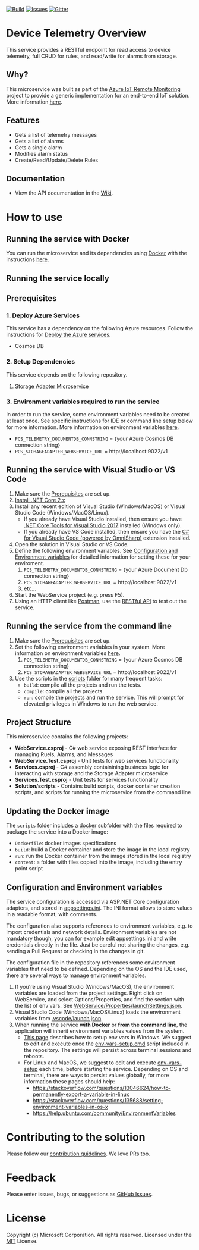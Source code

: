 [![Build][build-badge]][build-url]
[![Issues][issues-badge]][issues-url]
[![Gitter][gitter-badge]][gitter-url]

# Device Telemetry Overview

This service provides a RESTful endpoint for read access to device 
telemetry, full CRUD for rules, and read/write for alarms from storage.

## Why?

This microservice was built as part of the 
[Azure IoT Remote Monitoring](https://github.com/Azure/azure-iot-pcs-remote-monitoring-dotnet) 
project to provide a generic implementation for an end-to-end IoT solution. More information [here][rm-arch-url].

## Features
* Gets a list of telemetry messages
* Gets a list of alarms
* Gets a single alarm
* Modifies alarm status
* Create/Read/Update/Delete Rules

## Documentation

* View the API documentation in the 
[Wiki](https://github.com/Azure/device-telemetry-dotnet/wiki).

# How to use

## Running the service with Docker

You can run the microservice and its dependencies using 
[Docker](https://www.docker.com/) with the instructions [here][run-with-docker-url].

## Running the service locally

## Prerequisites
### 1. Deploy Azure Services
This service has a dependency on the following Azure resources. 
Follow the instructions for 
[Deploy the Azure services](https://docs.microsoft.com/azure/iot-suite/iot-suite-remote-monitoring-deploy-local#deploy-the-azure-services).
* Cosmos DB

### 2. Setup Dependencies

This service depends on the following repository.
1. [Storage Adapter Microservice](https://github.com/Azure/pcs-storage-adapter-dotnet)

### 3. Environment variables required to run the service
In order to run the service, some environment variables need to be created
at least once. See specific instructions for IDE or command line setup below
for more information. More information on environment variables 
[here](#configuration-and-environment-variables).
  * `PCS_TELEMETRY_DOCUMENTDB_CONNSTRING` = {your Azure Cosmos DB connection string}
  * `PCS_STORAGEADAPTER_WEBSERVICE_URL` = http://localhost:9022/v1

## Running the service with Visual Studio or VS Code

1. Make sure the [Prerequisites](#prerequisites) are set up.
1. [Install .NET Core 2.x][dotnet-install]
1. Install any recent edition of Visual Studio (Windows/MacOS) or Visual
   Studio Code (Windows/MacOS/Linux).
   * If you already have Visual Studio installed, then ensure you have
   [.NET Core Tools for Visual Studio 2017][dotnetcore-tools-url]
   installed (Windows only).
   * If you already have VS Code installed, then ensure you have the [C# for Visual Studio Code (powered by OmniSharp)][omnisharp-url] extension installed.
1. Open the solution in Visual Studio or VS Code.
1. Define the following environment variables. See [Configuration and Environment variables](#configuration-and-environment-variables) for detailed information for setting these for your enviroment.
   1. `PCS_TELEMETRY_DOCUMENTDB_CONNSTRING` = {your Azure Document Db connection string}
   1. `PCS_STORAGEADAPTER_WEBSERVICE_URL` = http://localhost:9022/v1
   1. etc...
1. Start the WebService project (e.g. press F5).
1. Using an HTTP client like [Postman][postman-url], use the 
[RESTful API][project-wiki] to test out the service.

## Running the service from the command line

1. Make sure the [Prerequisites](#prerequisites) are set up.
1. Set the following environment variables in your system. 
More information on environment variables 
[here](#configuration-and-environment-variables).
    1. `PCS_TELEMETRY_DOCUMENTDB_CONNSTRING` = {your Azure Cosmos DB connection string}
    1. `PCS_STORAGEADAPTER_WEBSERVICE_URL` = http://localhost:9022/v1
1. Use the scripts in the [scripts](scripts) folder for many frequent tasks:
   * `build`: compile all the projects and run the tests.
   * `compile`: compile all the projects.
   * `run`: compile the projects and run the service. This will prompt for
  elevated privileges in Windows to run the web service.

## Project Structure
This microservice contains the following projects:
* **WebService.csproj** - C# web service exposing REST interface for managing Ruels,
    Alarms, and Messages
* **WebService.Test.csproj** - Unit tests for web services functionality
* **Services.csproj** - C# assembly containining business logic for interacting 
with storage and the Storage Adapter microservice
* **Services.Test.csproj** - Unit tests for services functionality
* **Solution/scripts** - Contains build scripts, docker container creation scripts, 
and scripts for running the microservice from the command line

## Updating the Docker image

The `scripts` folder includes a [docker](scripts/docker) subfolder with the files
required to package the service into a Docker image:

* `Dockerfile`: docker images specifications
* `build`: build a Docker container and store the image in the local registry
* `run`: run the Docker container from the image stored in the local registry
* `content`: a folder with files copied into the image, including the entry point script

## Configuration and Environment variables

The service configuration is accessed via ASP.NET Core configuration
adapters, and stored in [appsettings.ini](WebService/appsettings.ini).
The INI format allows to store values in a readable format, with comments.

The configuration also supports references to environment variables, e.g. to
import credentials and network details. Environment variables are not
mandatory though, you can for example edit appsettings.ini and write
credentials directly in the file. Just be careful not sharing the changes,
e.g. sending a Pull Request or checking in the changes in git.

The configuration file in the repository references some environment
variables that need to be defined. Depending on the OS and the IDE used,
there are several ways to manage environment variables.

1. If you're using Visual Studio (Windows/MacOS), the environment
   variables are loaded from the project settings. Right click on WebService,
   and select Options/Properties, and find the section with the list of env
   vars. See [WebService/Properties/launchSettings.json](WebService/Properties/launchSettings.json).
1. Visual Studio Code (Windows/MacOS/Linux) loads the environment variables from
   [.vscode/launch.json](.vscode/launch.json)
1. When running the service **with Docker** or **from the command line**, the
   application will inherit environment variables values from the system. 
   * [This page][windows-envvars-howto-url] describes how to setup env vars
     in Windows. We suggest to edit and execute once the
     [env-vars-setup.cmd](scripts/env-vars-setup.cmd) script included in the
     repository. The settings will persist across terminal sessions and reboots.
   * For Linux and MacOS, we suggest to edit and execute
     [env-vars-setup](scripts/env-vars-setup) each time, before starting the
     service. Depending on OS and terminal, there are ways to persist values
     globally, for more information these pages should help:
     * https://stackoverflow.com/questions/13046624/how-to-permanently-export-a-variable-in-linux
     * https://stackoverflow.com/questions/135688/setting-environment-variables-in-os-x
     * https://help.ubuntu.com/community/EnvironmentVariables

# Contributing to the solution

Please follow our [contribution guidelines](CONTRIBUTING.md).  We love PRs too.

# Feedback

Please enter issues, bugs, or suggestions as 
[GitHub Issues](https://github.com/Azure/device-telemetry-dotnet/issues).

# License

Copyright (c) Microsoft Corporation. All rights reserved.
Licensed under the [MIT](LICENSE) License.

[build-badge]: https://img.shields.io/travis/Azure/device-telemetry-dotnet.svg
[build-url]: https://travis-ci.org/Azure/device-telemetry-dotnet
[issues-badge]: https://img.shields.io/github/issues/azure/device-telemetry-dotnet.svg
[issues-url]: https://github.com/azure/device-telemetry-dotnet/issues
[gitter-badge]: https://img.shields.io/gitter/room/azure/iot-solutions.js.svg
[gitter-url]: https://gitter.im/azure/iot-solutions
[project-wiki]: https://github.com/Azure/device-telemetry-dotnet/wiki/%5BAPI-Specifications%5D-Messages
[postman-url]: https://www.getpostman.com
[dotnet-install]: https://www.microsoft.com/net/learn/get-started
[vs-install-url]: https://www.visualstudio.com/downloads
[dotnetcore-tools-url]: https://www.microsoft.com/net/core#windowsvs2017
[omnisharp-url]: https://github.com/OmniSharp/omnisharp-vscodedowsvs2017
[windows-envvars-howto-url]: https://superuser.com/questions/949560/how-do-i-set-system-environment-variables-in-windows-10
[docker-compose-install-url]: https://docs.docker.com/compose/install
[run-with-docker-url]:https://docs.microsoft.com/azure/iot-suite/iot-suite-remote-monitoring-deploy-local#run-the-microservices-in-docker
[rm-arch-url]:https://docs.microsoft.com/azure/iot-suite/iot-suite-remote-monitoring-sample-walkthrough